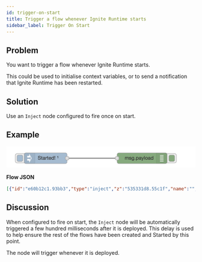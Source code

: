 ```yaml
---
id: trigger-on-start
title: Trigger a flow whenever Ignite Runtime starts
sidebar_label: Trigger On Start
---
```


## Problem

You want to trigger a flow whenever Ignite Runtime starts.

This could be used to initialise context variables, or to send a notification
that Ignite Runtime has been restarted.

## Solution

Use an <code class="node">Inject</code> node configured to fire once on start.

## Example

![](../assets/flowControl/trigger-on-start.png)

<b>Flow JSON</b>

```json
[{"id":"e60b12c1.93bb3","type":"inject","z":"535331d8.55c1f","name":"","topic":"","payload":"Started!","payloadType":"str","repeat":"","crontab":"","once":true,"x":140,"y":540,"wires":[["9b1d7727.56d0f8"]]},{"id":"9b1d7727.56d0f8","type":"debug","z":"535331d8.55c1f","name":"","active":true,"console":"false","complete":"false","x":410,"y":540,"wires":[]}]
```


## Discussion

When configured to fire on start, the <code class="node">Inject</code> node will
be automatically triggered a few hundred milliseconds after it is deployed. This
delay is used to help ensure the rest of the flows have been created and Started
by this point.

The node will trigger whenever it is deployed.
